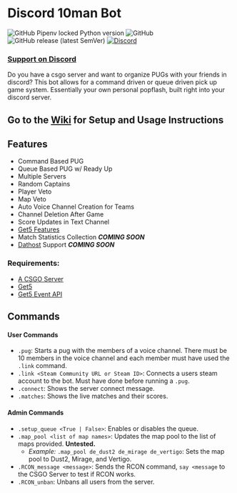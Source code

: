 # Discord 10man Bot

![GitHub Pipenv locked Python version](https://img.shields.io/github/pipenv/locked/python-version/yannickgloster/discord-10man?color=brightgreen&style=for-the-badge) ![GitHub](https://img.shields.io/github/license/yannickgloster/discord-10man?color=orange&style=for-the-badge) ![GitHub release (latest SemVer)](https://img.shields.io/github/v/release/yannickgloster/discord-10man?color=blueviolet&style=for-the-badge) [![Discord](https://img.shields.io/discord/762204302348517377?color=blue&style=for-the-badge)](https://discord.gg/aZfjp6V)

### **[Support on Discord](https://discord.gg/aZfjp6V)**

Do you have a csgo server and want to organize PUGs with your friends in discord? This bot allows for a command driven or queue driven pick up game system. Essentially your own personal popflash, built right into your discord server.

## Go to the [Wiki](https://github.com/yannickgloster/discord-10man/wiki) for Setup and Usage Instructions

## Features
- Command Based PUG
- Queue Based PUG w/ Ready Up
- Multiple Servers
- Random Captains
- Player Veto
- Map Veto
- Auto Voice Channel Creation for Teams
- Channel Deletion After Game
- Score Updates in Text Channel
- [Get5 Features](https://github.com/splewis/get5#get5)
- Match Statistics Collection ***COMING SOON***
- [Dathost](https://dathost.net/) Support ***COMING SOON***

### Requirements:
- [A CSGO Server](https://duckduckgo.com/?q=csgo+server&atb=v224-1&ia=web)
- [Get5](https://github.com/splewis/get5)
- [Get5 Event API](https://github.com/yannickgloster/get5_eventapi)

## Commands
#### User Commands
- `.pug`: Starts a pug with the members of a voice channel. There must be 10 members in the voice channel and each member must have used the `.link` command.
- `.link <Steam Community URL or Steam ID>`: Connects a users steam account to the bot. Must have done before running a `.pug`.
- `.connect`: Shows the server connect message.
-  `.matches`: Shows the live matches and their scores.

#### Admin Commands
- `.setup_queue <True | False>`: Enables or disables the queue.
- `.map_pool <list of map names>`: Updates the map pool to the list of maps provided. **Untested.**
    - *Example:* `.map_pool de_dust2 de_mirage de_vertigo`: Sets the map pool to Dust2, Mirage, and Vertigo.
- `.RCON_message <message>`: Sends the RCON command, `say <message` to the CSGO Server to test if RCON works.
- `.RCON_unban`: Unbans all users from the server.
